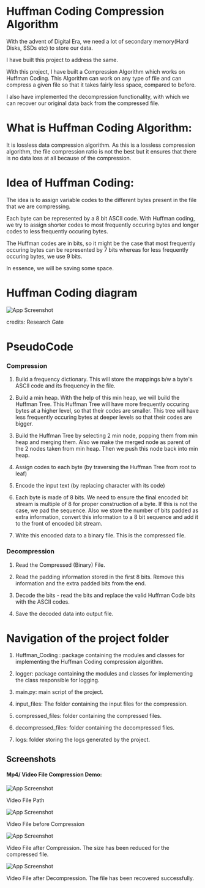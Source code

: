 
# Huffman Coding Compression Algorithm

With the advent of Digital Era, we need a lot of secondary memory(Hard Disks, SSDs etc) to store our
data. 

I have built this project to address the same.

With this project, I have built a Compression Algorithm which works on 
Huffman Coding. This Algorithm can work on any type of file and can compress 
a given file so that it takes fairly less space, compared to before.

I also have implemented the decompression functionality, with which we can recover 
our original data back from the compressed file.


# What is Huffman Coding Algorithm:

It is lossless data compression algorithm. As this is a lossless compression
algorithm, the file compression ratio is not the best but it ensures that there is
no data loss at all because of the compression.

# Idea of Huffman Coding:

The idea is to assign variable codes to the different bytes present in the file that we are compressing.

Each byte can be represented by a 8 bit ASCII code.
With Huffman coding, we try to assign shorter codes to most frequently occuring bytes and longer codes to less
frequently occuring bytes. 

The Huffman codes are in bits, so it might be the case that most frequently occuring bytes can be 
represented by 7 bits whereas for less frequently occuring bytes, we use 9 bits.

In essence, we will be saving some space.

# Huffman Coding diagram

![App Screenshot](screenshots/Huffman-encoding-procedure.png?raw=true)


credits: Research Gate



# PseudoCode

### Compression
1) Build a frequency dictionary. This will store the mappings b/w a byte's ASCII code and its frequency in the file.

2) Build a min heap. With the help of this min heap, we will build the Huffman Tree. This Huffman Tree will have more frequently occuring 
bytes at a higher level, so that their codes are smaller. This tree will have less frequently occuring bytes at deeper levels so that their codes are bigger.

3) Build the Huffman Tree by selecting 2 min node, popping them from min heap and merging them. Also we make the merged node as parent of the 2 nodes taken from min heap. Then we push this node back into min heap.

4) Assign codes to each byte (by traversing the Huffman Tree from root to leaf)

5) Encode the input text (by replacing character with its code)

6) Each byte is made of 8 bits. We need to ensure the final encoded bit stream is multiple of 8 for proper construction of a byte.
If this is not the case, we pad the sequence. Also we store the number of bits padded as extra information, convert this information to a 8 bit sequence and add it to the front of encoded bit stream. 

7) Write this encoded data to a binary file. This is the compressed file.


### Decompression

1) Read the Compressed (Binary) File.

2) Read the padding information stored in the first 8 bits. Remove this information and the extra padded bits from the end.

3) Decode the bits - read the bits and replace the valid Huffman Code bits with the ASCII codes.

4) Save the decoded data into output file.

# Navigation of the project folder

1) Huffman_Coding : package containing the modules and classes for implementing the Huffman Coding compression algorithm.

2) logger: package containing the modules and classes for implementing the class responsible for logging.

3) main.py: main script of the project.

4) input_files: The folder containing the input files for the compression.

5) compressed_files: folder containing the compressed files.

6) decompressed_files: folder containing the decompressed files.

7) logs: folder storing the logs generated by the project.







## Screenshots

#### Mp4/ Video File Compression Demo:


![App Screenshot](screenshots/video/video%20input%20file.JPG)

Video File Path


![App Screenshot](screenshots/video/video%20file%20before%20compression.JPG)

Video File before Compression



![App Screenshot](screenshots/video/video%20file%20after%20compression.JPG)

Video File after Compression. The size has been reduced for the compressed file.


![App Screenshot](screenshots/video/video%20file%20after%20decompression.JPG)

Video File after Decompression. The file has been recovered successfully.



